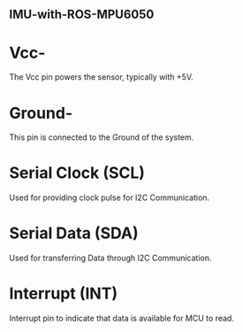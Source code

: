 ## IMU-with-ROS-MPU6050

# Vcc-
The Vcc pin powers the sensor, typically with +5V.

# Ground-
This pin is connected to the Ground of the system.

# Serial Clock (SCL)

Used for providing clock pulse for I2C Communication.

# Serial Data (SDA)

Used for transferring Data through I2C Communication.

# Interrupt (INT)

Interrupt pin to indicate that data is available for MCU to read.
